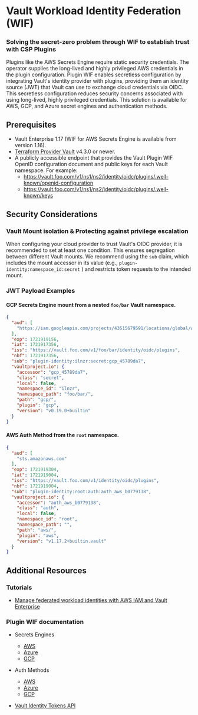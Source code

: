 # Vault Workload Identity Federation (WIF) 
### Solving the secret-zero problem through WIF to establish trust with CSP Plugins
Plugins like the AWS Secrets Engine require static security credentials. The operator supplies the long-lived and highly privileged AWS credentials in the plugin configuration. Plugin WIF enables secretless configuration by integrating Vault's identity provider with plugins, providing them an identity source (JWT) that Vault can use to exchange cloud credentials via OIDC. This secretless configuration reduces security concerns associated with using long-lived, highly privileged credentials. This solution is available for AWS, GCP, and Azure secret engines and authentication methods.

## Prerequisites
- Vault Enterprise 1.17 (WIF for AWS Secrets Engine is available from version 1.16).
- [Terraform Provider Vault](https://github.com/hashicorp/terraform-provider-vault)  v4.3.0 or newer.
- A publicly accessible endpoint that provides the Vault Plugin WIF OpenID configuration document and public keys for each Vault namespace. For example:
    - https://vault.foo.com/v1/ns1/ns2/identity/oidc/plugins/.well-known/openid-configuration
    - https://vault.foo.com/v1/ns1/ns2/identity/oidc/plugins/.well-known/keys

## Security Considerations
### Vault Mount isolation & Protecting against privilege escalation
When configuring your cloud provider to trust Vault's OIDC provider, it is recommended to set at least one condition. This ensures segregation between different Vault mounts. We recommend using the `sub` claim, which includes the mount accessor in its value (e.g., `plugin-identity:namespace_id:secret`
) and restricts token requests to the intended mount.


### JWT Payload Examples
#### GCP Secrets Engine mount from a nested `foo/bar` Vault namespace.
```json
{
  "aud": [
    "https://iam.googleapis.com/projects/43515679591/locations/global/workloadIdentityPools/vault-plugin-wif-pool-3db4/providers/vault-plugin-wif-provider"
  ],
  "exp": 1721919156,
  "iat": 1721917356,
  "iss": "https://vault.foo.com/v1/foo/bar/identity/oidc/plugins",
  "nbf": 1721917356,
  "sub": "plugin-identity:ilnzr:secret:gcp_45789da7",
  "vaultproject.io": {
    "accessor": "gcp_45789da7",
    "class": "secret",
    "local": false,
    "namespace_id": "ilnzr",
    "namespace_path": "foo/bar/",
    "path": "gcp/",
    "plugin": "gcp",
    "version": "v0.19.0+builtin"
  }
}
```

#### AWS Auth Method from the `root` namespace.

```json
{
  "aud": [
    "sts.amazonaws.com"
  ],
  "exp": 1721919304,
  "iat": 1721919004,
  "iss": "https://vault.foo.com/v1/identity/oidc/plugins",
  "nbf": 1721919004,
  "sub": "plugin-identity:root:auth:auth_aws_b0779138",
  "vaultproject.io": {
    "accessor": "auth_aws_b0779138",
    "class": "auth",
    "local": false,
    "namespace_id": "root",
    "namespace_path": "",
    "path": "aws/",
    "plugin": "aws",
    "version": "v1.17.2+builtin.vault"
  }
}
```

## Additional Resources
### Tutorials
- [Manage federated workload identities with AWS IAM and Vault Enterprise](https://developer.hashicorp.com/vault/tutorials/enterprise/plugin-workoad-identity-federation)

### Plugin WIF documentation
- Secrets Engines
    - [AWS](https://developer.hashicorp.com/vault/docs/secrets/aws#plugin-workload-identity-federation-wif)
    - [Azure](https://developer.hashicorp.com/vault/docs/secrets/azure#plugin-workload-identity-federation-wif)
    - [GCP](https://developer.hashicorp.com/vault/docs/secrets/gcp#plugin-workload-identity-federation-wif)

- Auth Methods
    - [AWS](https://developer.hashicorp.com/vault/docs/auth/aws#plugin-workload-identity-federation-wif)
    - [Azure](https://developer.hashicorp.com/vault/docs/auth/azure#plugin-workload-identity-federation-wif)
    - [GCP](https://developer.hashicorp.com/vault/docs/auth/gcp#plugin-workload-identity-federation-wif)
- [Vault Identity Tokens API](https://developer.hashicorp.com/vault/api-docs/secret/identity/tokens)